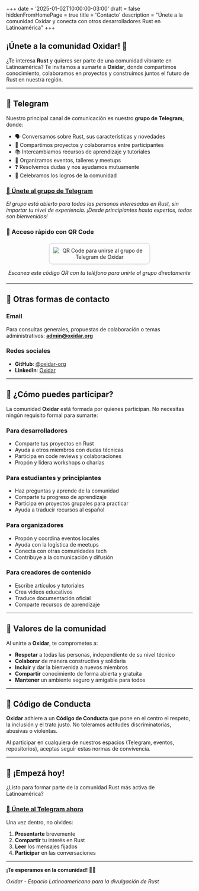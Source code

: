 +++
date = '2025-01-02T10:00:00-03:00'
draft = false
hiddenFromHomePage = true
title = 'Contacto'
description = "Únete a la comunidad Oxidar y conecta con otros desarrolladores Rust en Latinoamérica"
+++

## ¡Únete a la comunidad Oxidar! 🦀

¿Te interesa **Rust** y quieres ser parte de una comunidad vibrante en Latinoamérica? Te invitamos a sumarte a **Oxidar**, donde compartimos conocimiento, colaboramos en proyectos y construimos juntos el futuro de Rust en nuestra región.

---

## 💬 Telegram

Nuestro principal canal de comunicación es nuestro **grupo de Telegram**, donde:

- 🗣️ Conversamos sobre Rust, sus características y novedades
- 🤝 Compartimos proyectos y colaboramos entre participantes
- 📚 Intercambiamos recursos de aprendizaje y tutoriales
- 🎯 Organizamos eventos, talleres y meetups
- ❓ Resolvemos dudas y nos ayudamos mutuamente
- 🌟 Celebramos los logros de la comunidad

### **[🚀 Únete al grupo de Telegram](https://t.me/+7PgAQVPclxIzOGQ0)**

*El grupo está abierto para todas las personas interesadas en Rust, sin importar tu nivel de experiencia. ¡Desde principiantes hasta expertos, todos son bienvenidos!*

### 📱 Acceso rápido con QR Code

<div style="text-align: center; margin: 20px 0;">
  <img src="/images/telegram-qr.png" alt="QR Code para unirse al grupo de Telegram de Oxidar" style="max-width: 250px; border: 2px solid #ddd; border-radius: 10px; padding: 10px;">
  <p><em>Escanea este código QR con tu teléfono para unirte al grupo directamente</em></p>
</div>

---

## 📧 Otras formas de contacto

### Email
Para consultas generales, propuestas de colaboración o temas administrativos:
**admin@oxidar.org**

### Redes sociales
- **GitHub**: [@oxidar-org](https://github.com/oxidar-org)
- **LinkedIn**: [Oxidar](https://linkedin.com/company/oxidar-org)

---

## 🤝 ¿Cómo puedes participar?

La comunidad **Oxidar** está formada por quienes participan. No necesitas ningún requisito formal para sumarte:

### Para desarrolladores
- Comparte tus proyectos en Rust
- Ayuda a otros miembros con dudas técnicas
- Participa en code reviews y colaboraciones
- Propón y lidera workshops o charlas

### Para estudiantes y principiantes
- Haz preguntas y aprende de la comunidad
- Comparte tu progreso de aprendizaje
- Participa en proyectos grupales para practicar
- Ayuda a traducir recursos al español

### Para organizadores
- Propón y coordina eventos locales
- Ayuda con la logística de meetups
- Conecta con otras comunidades tech
- Contribuye a la comunicación y difusión

### Para creadores de contenido
- Escribe artículos y tutoriales
- Crea videos educativos
- Traduce documentación oficial
- Comparte recursos de aprendizaje

---

## 🌟 Valores de la comunidad

Al unirte a **Oxidar**, te comprometes a:

- **Respetar** a todas las personas, independiente de su nivel técnico
- **Colaborar** de manera constructiva y solidaria
- **Incluir** y dar la bienvenida a nuevos miembros
- **Compartir** conocimiento de forma abierta y gratuita
- **Mantener** un ambiente seguro y amigable para todos

---

## 📝 Código de Conducta

**Oxidar** adhiere a un **Código de Conducta** que pone en el centro el respeto, la inclusión y el trato justo. No toleramos actitudes discriminatorias, abusivas o violentas.

Al participar en cualquiera de nuestros espacios (Telegram, eventos, repositorios), aceptas seguir estas normas de convivencia.

---

## 🚀 ¡Empezá hoy!

¿Listo para formar parte de la comunidad Rust más activa de Latinoamérica?

### **[📲 Únete al Telegram ahora](https://t.me/+7PgAQVPclxIzOGQ0)**

Una vez dentro, no olvides:
1. **Presentarte** brevemente
2. **Compartir** tu interés en Rust
3. **Leer** los mensajes fijados
4. **Participar** en las conversaciones

---

**¡Te esperamos en la comunidad! 🦀✨**

*Oxidar - Espacio Latinoamericano para la divulgación de Rust*

